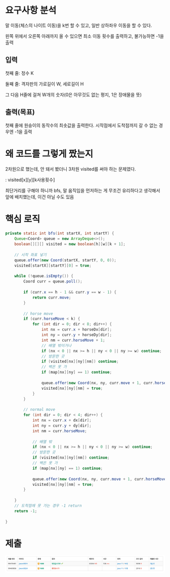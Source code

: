 # 요구사항 분석

말 이동(체스의 나이트 이동)을 k번 할 수 있고, 일반 상하좌우 이동을 할 수 있다.

왼쪽 위에서 오른쪽 아래까지 올 수 있으면 최소 이동 횟수를 출력하고, 불가능하면 -1을 출력

## 입력

첫째 줄: 정수 K

둘째 줄: 격자판의 가로길이 W, 세로길이 H

그 다음 H줄에 걸쳐 W개의 숫자(0은 아무것도 없는 평지, 1은 장애물을 뜻)

## 출력(목표)

첫째 줄에 원숭이의 동작수의 최솟값을 출력한다. 시작점에서 도착점까지 갈 수 없는 경우엔 -1을 출력

# 왜 코드를 그렇게 짰는지

2차원으로 했는데, 안 돼서 봤더니 3차원 visited를 써야 하는 문제였다.

: visited[x][y][k사용횟수]

최단거리를 구해야 하니까 bfs, 말 움직임을 먼저하는 게 무조건 유리하다고 생각해서 앞에 배치했는데, 이건 아닐 수도 있음

# 핵심 로직

```java
private static int bfs(int startX, int startY) {
    Queue<Coord> queue = new ArrayDeque<>();
    boolean[][][] visited = new boolean[h][w][k + 1];

    // 시작 좌표 넣기
    queue.offer(new Coord(startX, startY, 0, 0));
    visited[startX][startY][0] = true;

    while (!queue.isEmpty()) {
        Coord curr = queue.poll();

        if (curr.x == h - 1 && curr.y == w - 1) {
            return curr.move;
        }

        // horse move
        if (curr.horseMove < k) {
            for (int dir = 0; dir < 8; dir++) {
                int nx = curr.x + horseDx[dir];
                int ny = curr.y + horseDy[dir];
                int nm = curr.horseMove + 1;
                // 배열 밖이거나
                if (nx < 0 || nx >= h || ny < 0 || ny >= w) continue;
                // 방문한 곳
                if (visited[nx][ny][nm]) continue;
                // 벽은 못 가
                if (map[nx][ny] == 1) continue;

                queue.offer(new Coord(nx, ny, curr.move + 1, curr.horseMove + 1));
                visited[nx][ny][nm] = true;
            }
        }

        // normal move
        for (int dir = 0; dir < 4; dir++) {
            int nx = curr.x + dx[dir];
            int ny = curr.y + dy[dir];
            int nm = curr.horseMove;

            // 배열 밖
            if (nx < 0 || nx >= h || ny < 0 || ny >= w) continue;
            // 방문한 곳
            if (visited[nx][ny][nm]) continue;
            // 벽은 못 가
            if (map[nx][ny] == 1) continue;

            queue.offer(new Coord(nx, ny, curr.move + 1, curr.horseMove));
            visited[nx][ny][nm] = true;
        }

    }
    // 도착점에 못 가는 경우 -1 return
    return -1;

}
```

# 제출

![img.png](Attached/boj_1600.png)

